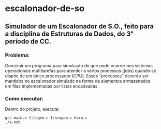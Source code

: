 # escalonador-de-so
## Simulador de um Escalonador de S.O., feito para a disciplina de Estruturas de Dados, do 3° período de CC.
### Problema:
Construir um programa para simulação do que pode ocorrer nos sistemas operacionais multitarefas para atender a vários processos (jobs) quando se dispõe de um único processador (CPU). Esses “processos” deverão ser mantidos no escalonador simulado na forma de elementos armazenados em filas implementadas por listas encadeadas. 

### Como executar:
Dentro do projeto, execute:
```
gcc main.c filagen.c listagen.c hora.c
./a.out
```
